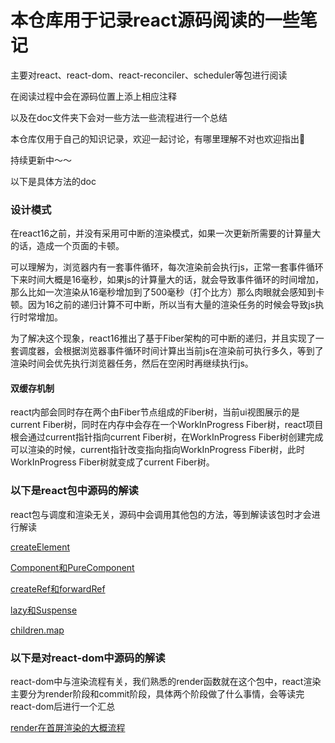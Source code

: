 # 本仓库用于记录react源码阅读的一些笔记

主要对react、react-dom、react-reconciler、scheduler等包进行阅读

在阅读过程中会在源码位置上添上相应注释

以及在doc文件夹下会对一些方法一些流程进行一个总结

本仓库仅用于自己的知识记录，欢迎一起讨论，有哪里理解不对也欢迎指出👏

持续更新中～～

以下是具体方法的doc

### 设计模式

在react16之前，并没有采用可中断的渲染模式，如果一次更新所需要的计算量大的话，造成一个页面的卡顿。

可以理解为，浏览器内有一套事件循环，每次渲染前会执行js，正常一套事件循环下来时间大概是16毫秒，如果js的计算量大的话，就会导致事件循环的时间增加，那么比如一次渲染从16毫秒增加到了500毫秒（打个比方）那么肉眼就会感知到卡顿。因为16之前的递归计算不可中断，所以当有大量的渲染任务的时候会导致js执行时常增加。

为了解决这个现象，react16推出了基于Fiber架构的可中断的递归，并且实现了一套调度器，会根据浏览器事件循环时间计算出当前js在渲染前可执行多久，等到了渲染时间会优先执行浏览器任务，然后在空闲时再继续执行js。

#### 双缓存机制

react内部会同时存在两个由Fiber节点组成的Fiber树，当前ui视图展示的是current Fiber树，同时在内存中会存在一个WorkInProgress Fiber树，react项目根会通过current指针指向current Fiber树，在WorkInProgress Fiber树创建完成可以渲染的时候，current指针改变指向指向WorkInProgress Fiber树，此时WorkInProgress Fiber树就变成了current Fiber树。



### 以下是react包中源码的解读
react包与调度和渲染无关，源码中会调用其他包的方法，等到解读该包时才会进行解读

[createElement](./doc/react/createElement.md)

[Component和PureComponent](./doc/react/component.md)

[createRef和forwardRef](./doc/react/createRef和forwardRef.md)

[lazy和Suspense](./doc/react/lazy和Suspense.md)

[children.map](./doc/react/mapChildren.md)

### 以下是对react-dom中源码的解读

react-dom中与渲染流程有关，我们熟悉的render函数就在这个包中，react渲染主要分为render阶段和commit阶段，具体两个阶段做了什么事情，会等读完react-dom后进行一个汇总

[render在首屏渲染的大概流程](./doc/react-dom/render.md)
